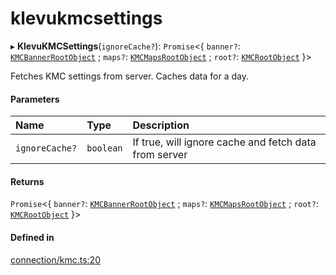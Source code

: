 # klevukmcsettings
      
▸ **KlevuKMCSettings**(`ignoreCache?`): `Promise`<{ `banner?`: [`KMCBannerRootObject`](interfaces/KMCBannerRootObject.md) ; `maps?`: [`KMCMapsRootObject`](interfaces/KMCMapsRootObject.md) ; `root?`: [`KMCRootObject`](interfaces/KMCRootObject.md)  }\>

Fetches KMC settings from server. Caches data for a day.

#### Parameters

| Name | Type | Description |
| :------ | :------ | :------ |
| `ignoreCache?` | `boolean` | If true, will ignore cache and fetch data from server |

#### Returns

`Promise`<{ `banner?`: [`KMCBannerRootObject`](interfaces/KMCBannerRootObject.md) ; `maps?`: [`KMCMapsRootObject`](interfaces/KMCMapsRootObject.md) ; `root?`: [`KMCRootObject`](interfaces/KMCRootObject.md)  }\>

#### Defined in

[connection/kmc.ts:20](https://github.com/klevultd/frontend-sdk/blob/58d63d7/packages/klevu-core/src/connection/kmc.ts#L20)

